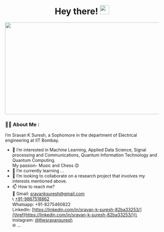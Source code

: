 <div id="header" align="center">
  <div id="badges">
  <img src="https://komarev.com/ghpvc/?username=SRAVAN-IITB&style=flat-square&color=blue" alt=""/>
  <h1>
  Hey there!
  <img src="https://media.giphy.com/media/hvRJCLFzcasrR4ia7z/giphy.gif" width="30px"/>
</h1>
</div>
</div>


<div align="center">
  <img src="https://media.giphy.com/media/dWesBcTLavkZuG35MI/giphy.gif" width="600" height="300"/>
</div>

### :man_technologist: About Me :

  I’m Sravan K Suresh, a Sophomore in the department of Electrical engineering at IIT Bombay.
- 👀 I’m interested in Machine Learning, Applied Data Science, Signal processing and Communications, Quantum Information Technology and Quantum Computing. \
  My passion- Music and Chess 😊
- 🌱 I’m currently learning ...
- 💞️ I’m looking to collaborate on a research project that involves my interests mentioned above.
- 📫 How to reach me?\
  📧 Gmail: [sravanksuresh@gmail.com](\href{mailto:sravanksuresh@gmail.com})\
  📞 [+91-9867518862](href{tel:+91-9867518862})\
  Whatsapp: +91-8275460822\
  LinkedIn: [https://linkedin.com/in/sravan-k-suresh-82ba33253/](\href{https://linkedin.com/in/sravan-k-suresh-82ba33253/})\
  Instagram: [@thesravansuresh](\href{https://www.instagram.com/thesravansuresh/})\
  🌐 ...

<!---
SRAVAN-IITB/SRAVAN-IITB is a ✨ special ✨ repository because its `README.md` (this file) appears on your GitHub profile.
You can click the Preview link to take a look at your changes.
--->
